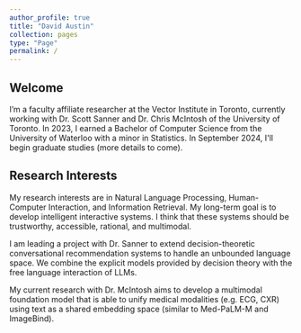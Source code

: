 ```yaml
---
author_profile: true
title: "David Austin"
collection: pages
type: "Page"
permalink: /
---
```


## Welcome

I’m a faculty affiliate researcher at the Vector Institute in Toronto, currently working with Dr. Scott Sanner and Dr. Chris McIntosh of the University of Toronto. In 2023, I earned a Bachelor of Computer Science from the University of Waterloo with a minor in Statistics. In September 2024, I'll begin graduate studies (more details to come).

## Research Interests

My research interests are in Natural Language Processing, Human-Computer Interaction, and Information Retrieval. My long-term goal is to develop intelligent interactive systems. I think that these systems should be trustworthy, accessible, rational, and multimodal.

I am leading a project with Dr. Sanner to extend decision-theoretic conversational recommendation systems to handle an unbounded language space. We combine the explicit models provided by decision theory with the free language interaction of LLMs.

My current research with Dr. McIntosh aims to develop a multimodal foundation model that is able to unify medical modalities (e.g. ECG, CXR) using text as a shared embedding space (similar to Med-PaLM-M and ImageBind).